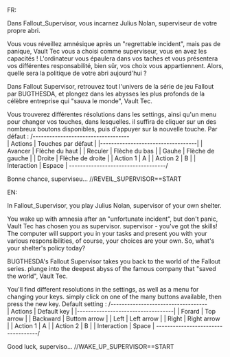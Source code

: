 FR:

Dans Fallout_Supervisor, vous incarnez Julius Nolan, superviseur de votre propre abri. 

Vous vous réveillez amnésique après un "regrettable incident", mais pas de panique, Vault Tec vous a
choisi comme superviseur, vous en avez les capacités ! 
L'ordinateur vous épaulera dans vos taches et vous présentera vos différentes responsabilité, bien sûr,
vos choix vous appartiennent.
Alors, quelle sera la politique de votre abri aujourd'hui ?


Dans Fallout Supervisor, retrouvez tout l'univers de la série de jeu Fallout par BUGTHESDA, et
plongez dans les abysses les plus profonds de la célèbre entreprise qui "sauva le monde", Vault Tec.

Vous trouverez différentes résolutions dans les settings, ainsi qu'un menu pour changer vos touches, dans lesquelles.
il suffira de cliquer sur un des nombreux boutons disponibles, puis d'appuyer sur la nouvelle touche.
Par défaut :
/-----------------------------------\
| Actions      | Touches par défaut |
|-----------------------------------|
| Avancer      | Flèche du haut     |
| Reculer      | Flèche du bas      |
| Gauhe        | Flèche de gauche   |
| Droite       | Flèche de droite   |
| Action 1     | A                  |
| Action 2     | B                  |
| Interaction  | Espace             |
\-----------------------------------/

Bonne chance, superviseu... //REVEIL_SUPERVISOR==START

EN:

In Fallout_Supervisor, you play Julius Nolan, supervisor of your own shelter. 

You wake up with amnesia after an "unfortunate incident", but don't panic, Vault Tec has chosen you as supervisor.
supervisor - you've got the skills! 
The computer will support you in your tasks and present you with your various responsibilities, of course,
your choices are your own.
So, what's your shelter's policy today?


BUGTHESDA's Fallout Supervisor takes you back to the world of the Fallout series.
plunge into the deepest abyss of the famous company that "saved the world", Vault Tec.

You'll find different resolutions in the settings, as well as a menu for changing your keys.
simply click on one of the many buttons available, then press the new key.
Default setting :
/-----------------------------------\
| Actions      | Default key        |
|-----------------------------------|
| Forard       | Top arrow          |
| Backward     | Buttom arrow       |
| Left         | Left arrow         |
| Right        | Right arrow        |
| Action 1     | A                  |
| Action 2     | B                  |
| Interaction  | Space              |
\-----------------------------------/

Good luck, superviso... //WAKE_UP_SUPERVISOR==START

